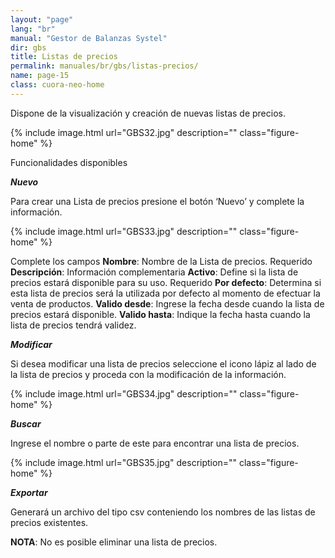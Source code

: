 ```yaml
---
layout: "page"
lang: "br"
manual: "Gestor de Balanzas Systel"
dir: gbs
title: Listas de precios
permalink: manuales/br/gbs/listas-precios/
name: page-15
class: cuora-neo-home
---
```


Dispone de la visualización y creación de nuevas listas de precios.

{% include image.html url="GBS32.jpg" description="" class="figure-home" %}

Funcionalidades disponibles

***Nuevo***

Para crear una Lista de precios presione el botón ‘Nuevo’ y complete la información.

{% include image.html url="GBS33.jpg" description="" class="figure-home" %}

Complete los campos
**Nombre**: Nombre de la Lista de precios. Requerido
**Descripción**: Información complementaria
**Activo**: Define si la lista de precios estará disponible para su uso. Requerido
**Por defecto**: Determina si esta lista de precios será la utilizada por defecto al momento de efectuar la venta de productos.
**Valido desde**: Ingrese la fecha desde cuando la lista de precios estará disponible.
**Valido hasta**: Indique la fecha hasta cuando la lista de precios tendrá validez.

***Modificar***

Si desea modificar una lista de precios seleccione el icono lápiz al lado de la lista de precios y proceda con la modificación de la información. 

{% include image.html url="GBS34.jpg" description="" class="figure-home" %}


***Buscar***

Ingrese el nombre o parte de este para encontrar una lista de precios.

{% include image.html url="GBS35.jpg" description="" class="figure-home" %}


***Exportar***

Generará un archivo del tipo csv conteniendo los nombres de las listas de precios existentes.

**NOTA**: No es posible eliminar una lista de precios.
